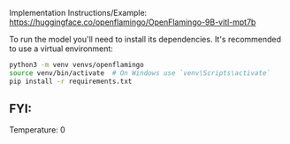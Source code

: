Implementation Instructions/Example:
https://huggingface.co/openflamingo/OpenFlamingo-9B-vitl-mpt7b

To run the model you'll need to install its dependencies. It's recommended to use a virtual environment:

```bash
python3 -m venv venvs/openflamingo
source venv/bin/activate  # On Windows use `venv\Scripts\activate`
pip install -r requirements.txt
```
FYI: 
-

Temperature: 
0